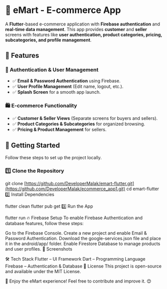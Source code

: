 # 🛒 eMart - E-commerce App

A **Flutter**-based e-commerce application with **Firebase authentication** and **real-time data management**. This app provides **customer** and **seller** screens with features like **user authentication, product categories, pricing, subcategories, and profile management**.

## 🚀 Features

### 🔑 **Authentication & User Management**
- ✅ **Email & Password Authentication** using Firebase.
- ✅ **User Profile Management** (Edit name, logout, etc.).
- ✅ **Splash Screen** for a smooth app launch.

### 🛍️ **E-commerce Functionality**
- ✅ **Customer & Seller Views** (Separate screens for buyers and sellers).
- ✅ **Product Categories & Subcategories** for organized browsing.
- ✅ **Pricing & Product Management** for sellers.

## 📲 Getting Started

Follow these steps to set up the project locally.

### **1️⃣ Clone the Repository**  
git clone [https://github.com/DeveloperMalak/emart-flutter.git](https://github.com/DeveloperMalak/ecommerce_app1.git)
cd emart-flutter
2️⃣ Install Dependencies

flutter clean
flutter pub get
3️⃣ Run the App

flutter run
🔥 Firebase Setup
To enable Firebase Authentication and database features, follow these steps:

Go to the Firebase Console.
Create a new project and enable Email & Password Authentication.
Download the google-services.json file and place it in the android/app/ folder.
Enable Firestore Database to manage products and user profiles.
📸 Screenshots



🛠️ Tech Stack
Flutter – UI Framework
Dart – Programming Language
Firebase – Authentication & Database
📜 License
This project is open-source and available under the MIT License.

🚀 Enjoy the eMart experience! Feel free to contribute and improve it. 😊
